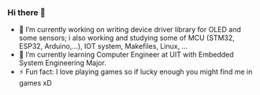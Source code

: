 ### Hi there 👋

- 🔭 I’m currently working on writing device driver library for OLED and some sensors; i also working and studying some of MCU (STM32, ESP32, Arduino,...), IOT system, Makefiles, Linux, ...
- 🌱 I’m currently learning Computer Engineer at UIT with Embedded System Engineering Major.
- ⚡ Fun fact: I love playing games so if lucky enough you might find me in games xD
